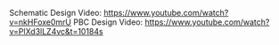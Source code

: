 Schematic Design Video: https://www.youtube.com/watch?v=nkHFoxe0mrU
PBC Design Video: https://www.youtube.com/watch?v=PlXd3lLZ4vc&t=10184s
